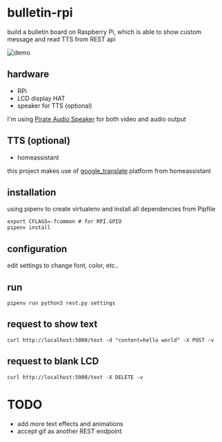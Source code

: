 # bulletin-rpi
build a bulletin board on Raspberry Pi, which is able to show custom message and read TTS from REST api

![demo](demo.gif)

## hardware
* RPi
* LCD display HAT
* speaker for TTS (optional)

I'm using [Pirate Audio Speaker](https://shop.pimoroni.com/products/pirate-audio-mini-speaker) for both video and audio output

## TTS (optional)
* homeassistant

this project makes use of [google_translate](https://www.home-assistant.io/integrations/tts/) platform from homeassistant

## installation
using pipenv to create virtualenv and install all dependencies from Pipfile

```
export CFLAGS=-fcommon # for RPI.GPIO
pipenv install
```

## configuration
edit settings to change font, color, etc..

## run
`pipenv run python3 rest.py settings`

## request to show text
`curl http://localhost:5000/text -d "content=hello world" -X POST -v`

## request to blank LCD
`curl http://localhost:5000/text -X DELETE -v`

# TODO
* add more text effects and animations
* accept gif as another REST endpoint
